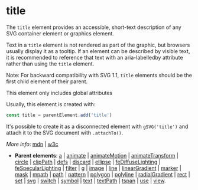 # title

The `title` element provides an accessible, short-text description of any SVG container element or graphics element.

Text in a `title` element is not rendered as part of the graphic, but browsers usually display it as a tooltip. If an element can be described by visible text, it is recommended to reference that text with an aria-labelledby attribute rather than using the `title` element.

Note: For backward compatibility with SVG 1.1, `title` elements should be the first child element of their parent.

This element only includes global attributes

Usually, this element is created with:
      
```js
const title = parentElement.add('title')
```

It's possible to create it as a disconnected element with `gSVG('title')` and attach it to the SVG document with `.attachTo()`.

*More info*:
      [mdn](https://developer.mozilla.org//en-US/docs/Web/SVG/Element/title) | [w3c](https://svgwg.org/svg2-draft/single-page.html#struct-TitleElement)

- **Parent elements**: [a](./a.md) | [animate](./animate.md) | [animateMotion](./animateMotion.md) | [animateTransform](./animateTransform.md) | [circle](./circle.md) | [clipPath](./clipPath.md) | [defs](./defs.md) | [discard](././discard.md) | [ellipse](./ellipse.md) | [feDiffuseLighting](././feDiffuseLighting.md) | [feSpecularLighting](././feSpecularLighting.md) | [filter](./filter.md) | [g](./g.md) | [image](./image.md) | [line](./line.md) | [linearGradient](./linearGradient.md) | [marker](./marker.md) | [mask](./mask.md) | [mpath](./mpath.md) | [path](./path.md) | [pattern](./pattern.md) | [polygon](./polygon.md) | [polyline](./polyline.md) | [radialGradient](./radialGradient.md) | [rect](./rect.md) | [set](./set.md) | [svg](./svg.md) | [switch](./switch.md) | [symbol](./symbol.md) | [text](./text.md) | [textPath](./textPath.md) | [tspan](./tspan.md) | [use](./use.md) | [view](./view.md).

